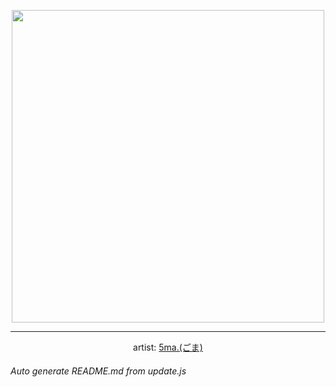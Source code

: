 
<p align="center">
  <img width="500" src="https://nekos.best/api/v2/neko/0585.png">
  <hr/>
  <center>
    artist: <a href="https://www.pixiv.net/en/artworks/95959561">5ma.(ごま)</a>
  </center>
</p>


###### Auto generate README.md from update.js

